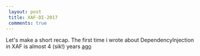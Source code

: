 ```yaml
---
 layout: post 
 title: XAF-DI-2017
 comments: true
---
```


Let's make a short recap. The first time i wrote about DependencyInjection in XAF is almost 4 (sik!) years [ago](/2013/02/21/how-to-use-dependency-injection-in-xaf.html)